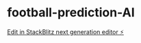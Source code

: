 # football-prediction-AI

[Edit in StackBlitz next generation editor ⚡️](https://stackblitz.com/~/github.com/blkdmnds/football-prediction-AI)